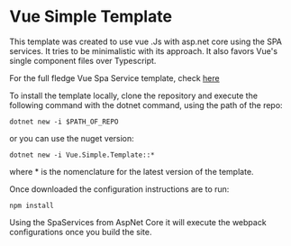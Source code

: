 # Vue Simple Template

This template was created to use vue .Js with asp.net core using the SPA services. It tries to be minimalistic with its approach. It also favors Vue's single component files over Typescript. 

For the full fledge Vue Spa Service template, check [here](https://github.com/aspnet/JavaScriptServices/tree/dev/templates/Microsoft.AspNetCore.SpaTemplates/vue)

To install the template locally, clone the repository and execute the following command with the dotnet command, using the path of the repo:

`dotnet new -i $PATH_OF_REPO`

or you can use the nuget version:

`dotnet new -i Vue.Simple.Template::*`

where * is the nomenclature for the latest version of the template. 

Once downloaded the configuration instructions are to run:

`npm install`

Using the SpaServices from AspNet Core it will execute the webpack configurations once you build the site.